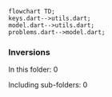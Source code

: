 <!---
Generated by https://github.com/polina-c/layerlens
Dependencies that create loops (inversions) are marked with `!`.
-->

```mermaid
flowchart TD;
keys.dart-->utils.dart;
model.dart-->utils.dart;
problems.dart-->model.dart;
```

### Inversions
In this folder: 0

Including sub-folders: 0

